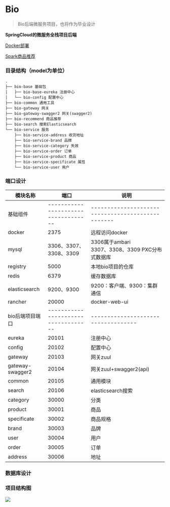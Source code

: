 # Bio

> Bio后端微服务项目，也将作为毕业设计

**SpringCloud的微服务全栈项目后端**

<u>Docker部署</u>

<u>Spark商品推荐</u>

### 目录结构（model为单位）

```
.
├── bio-base 基础包
│   ├── bio-base-eureka 注册中心
│   └── bio-config 配置中心
├── bio-common 通用工具
├── bio-gateway 网关
├── bio-gateway-swagger2 网关(swagger2)
├── bio-recommend 商品推荐
├── bio-search 搜索Elasticsearch
└── bio-service 服务
    ├── bio-service-address 收货地址
    ├── bio-service-brand 品牌
    ├── bio-service-category 失效
    ├── bio-service-order 订单
    ├── bio-service-product 商品
    ├── bio-service-specificate 属性
    └── bio-service-user 用户
```

### 端口设计

| 模块名称         | 端口                                | 说明                                               |
| ---------------- | ----------------------------------- | -------------------------------------------------- |
| 基础组件         | ----------------------------------- | -------------------------------------------------  |
| docker           | 2375                                | 远程访问docker                                     |
| mysql            | 3306、3307、3308、3309              | 3306属于ambari<br>3307、3308、3309 PXC分布式数据库 |
| registry         | 5000                                | 本地bio项目的仓库                                  |
| redis            | 6379                                | 缓存数据库                                         |
| elasticsearch    | 9200、9300                          | 9200：客户端、9300：集群通信                       |
| rancher          | 20000                               | docker-web-ui                                      |
| bio后端项目端口  | ----------------------------------- | -----------------------------------                |
| eureka           | 20101                               | 注册中心                                           |
| config           | 20102                               | 配置中心                                           |
| gateway          | 20103                               | 网关zuul                                           |
| gateway-swagger2 | 20104                               | 网关zuul+swagger2(api)                             |
| common           | 20105                               | 通用模块                                           |
| search           | 20106                               | elasticsearch搜索                                  |
| category         | 30000                               | 分类                                               |
| product          | 30001                               | 商品                                               |
| specificate      | 30002                               | 商品规格                                           |
| brand            | 30003                               | 品牌                                               |
| user             | 30004                               | 用户                                               |
| order            | 30005                               | 订单                                               |
| address          | 30006                               | 地址                                               |

### 数据库设计

### 项目结构图

![](https://blzcatblogsimg-1255544391.cos.ap-shanghai.myqcloud.com/bio-back.png)

### 

#### 
